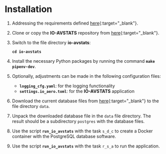 # Installation

1. Addressing the requirements defined [here](setup_requirements.md){:target="_blank"}. 

2. Clone or copy the **IO-AVSTATS** repository from [here](https://github.com/io-aero/io-avstats){:target="_blank"}.

3. Switch to the file directory **io-avstats**:

    **`cd io-avstats`**

4. Install the necessary Python packages by running the command  **`make pipenv-dev`**.

5. Optionally, adjustments can be made in the following configuration files:

    - **`logging_cfg.yaml`**: for the logging functionality
    - **`settings.io_aero.toml`**: for the **IO-AVSTATS** application
 
6. Download the current database files from [here](https://drive.google.com/drive/folders/1E2X__35iujWQvXQfLrvwYbiMCwAaLE53?usp=drive_link){:target="_blank"} to the file directory `data`. 

7. Unpack the downloaded database file in the `data` file directory. The result should be a subdirectory `postgres` with the database files.

8. Use the script **`run_io_avstats`** with the task `s_d_c` to create a Docker container with the PostgreSQL database software.

9. Use the script **`run_io_avstats`** with the task `r_s_a` to run the application.
